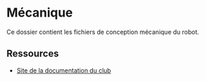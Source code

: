 # Mécanique

Ce dossier contient les fichiers de conception mécanique du robot.

## Ressources

- [Site de la documentation du club](https://clubrobotinsat.github.io/doc/)